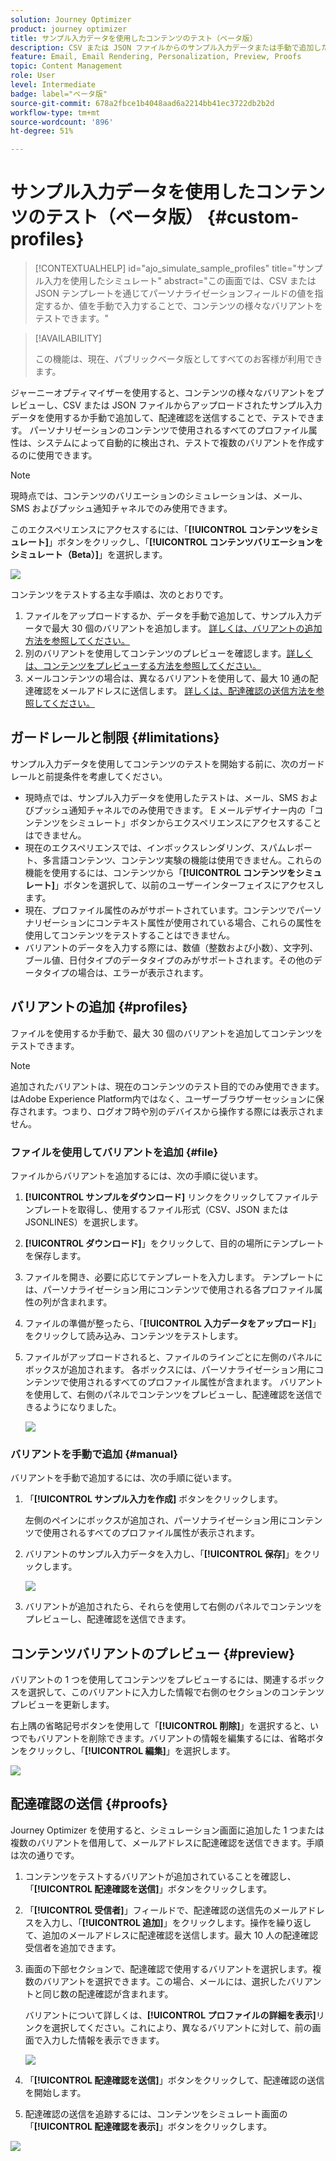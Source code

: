```yaml
---
solution: Journey Optimizer
product: journey optimizer
title: サンプル入力データを使用したコンテンツのテスト（ベータ版）
description: CSV または JSON ファイルからのサンプル入力データまたは手動で追加したサンプル入力データを使用して、コンテンツをプレビューし、メールの配達確認を送信する方法を説明します。
feature: Email, Email Rendering, Personalization, Preview, Proofs
topic: Content Management
role: User
level: Intermediate
badge: label="ベータ版"
source-git-commit: 678a2fbce1b4048aad6a2214bb41ec3722db2b2d
workflow-type: tm+mt
source-wordcount: '896'
ht-degree: 51%

---
```



# サンプル入力データを使用したコンテンツのテスト（ベータ版） {#custom-profiles}

>[!CONTEXTUALHELP]
>id="ajo_simulate_sample_profiles"
>title="サンプル入力を使用したシミュレート"
>abstract="この画面では、CSV または JSON テンプレートを通じてパーソナライゼーションフィールドの値を指定するか、値を手動で入力することで、コンテンツの様々なバリアントをテストできます。"

>[!AVAILABILITY]
>
>この機能は、現在、パブリックベータ版としてすべてのお客様が利用できます。

ジャーニーオプティマイザーを使用すると、コンテンツの様々なバリアントをプレビューし、CSV または JSON ファイルからアップロードされたサンプル入力データを使用するか手動で追加して、配達確認を送信することで、テストできます。 パーソナリゼーションのコンテンツで使用されるすべてのプロファイル属性は、システムによって自動的に検出され、テストで複数のバリアントを作成するのに使用できます。

>[!NOTE]
>
>現時点では、コンテンツのバリエーションのシミュレーションは、メール、SMS およびプッシュ通知チャネルでのみ使用できます。

このエクスペリエンスにアクセスするには、「**[!UICONTROL コンテンツをシミュレート]**」ボタンをクリックし、「**[!UICONTROL コンテンツバリエーションをシミュレート（Beta）]**」を選択します。

![](assets/simulate-sample.png)

コンテンツをテストする主な手順は、次のとおりです。

1. ファイルをアップロードするか、データを手動で追加して、サンプル入力データで最大 30 個のバリアントを追加します。 [詳しくは、バリアントの追加方法を参照してください。](#profiles)
1. 別のバリアントを使用してコンテンツのプレビューを確認します。[詳しくは、コンテンツをプレビューする方法を参照してください。](#preview)
1. メールコンテンツの場合は、異なるバリアントを使用して、最大 10 通の配達確認をメールアドレスに送信します。 [詳しくは、配達確認の送信方法を参照してください。](#proofs)


## ガードレールと制限 {#limitations}

サンプル入力データを使用してコンテンツのテストを開始する前に、次のガードレールと前提条件を考慮してください。

* 現時点では、サンプル入力データを使用したテストは、メール、SMS およびプッシュ通知チャネルでのみ使用できます。 E メールデザイナー内の「コンテンツをシミュレート」ボタンからエクスペリエンスにアクセスすることはできません。
* 現在のエクスペリエンスでは、インボックスレンダリング、スパムレポート、多言語コンテンツ、コンテンツ実験の機能は使用できません。これらの機能を使用するには、コンテンツから「**[!UICONTROL コンテンツをシミュレート]**」ボタンを選択して、以前のユーザーインターフェイスにアクセスします。
* 現在、プロファイル属性のみがサポートされています。コンテンツでパーソナリゼーションにコンテキスト属性が使用されている場合、これらの属性を使用してコンテンツをテストすることはできません。
* バリアントのデータを入力する際には、数値（整数および小数）、文字列、ブール値、日付タイプのデータタイプのみがサポートされます。その他のデータタイプの場合は、エラーが表示されます。

## バリアントの追加 {#profiles}

ファイルを使用するか手動で、最大 30 個のバリアントを追加してコンテンツをテストできます。

>[!NOTE]
>
>追加されたバリアントは、現在のコンテンツのテスト目的でのみ使用できます。はAdobe Experience Platform内ではなく、ユーザーブラウザーセッションに保存されます。つまり、ログオフ時や別のデバイスから操作する際には表示されません。

### ファイルを使用してバリアントを追加 {#file}

ファイルからバリアントを追加するには、次の手順に従います。

1. **[!UICONTROL サンプルをダウンロード]** リンクをクリックしてファイルテンプレートを取得し、使用するファイル形式（CSV、JSON または JSONLINES）を選択します。

1. **[!UICONTROL ダウンロード]**」をクリックして、目的の場所にテンプレートを保存します。

1. ファイルを開き、必要に応じてテンプレートを入力します。 テンプレートには、パーソナライゼーション用にコンテンツで使用される各プロファイル属性の列が含まれます。

1. ファイルの準備が整ったら、「**[!UICONTROL 入力データをアップロード]**」をクリックして読み込み、コンテンツをテストします。

1. ファイルがアップロードされると、ファイルのラインごとに左側のパネルにボックスが追加されます。 各ボックスには、パーソナライゼーション用にコンテンツで使用されるすべてのプロファイル属性が含まれます。 バリアントを使用して、右側のパネルでコンテンツをプレビューし、配達確認を送信できるようになりました。

   ![](assets/simulate-custom-variants.png)

### バリアントを手動で追加 {#manual}

バリアントを手動で追加するには、次の手順に従います。

1. 「**[!UICONTROL サンプル入力を作成]** ボタンをクリックします。

   左側のペインにボックスが追加され、パーソナライゼーション用にコンテンツで使用されるすべてのプロファイル属性が表示されます。

1. バリアントのサンプル入力データを入力し、「**[!UICONTROL 保存]**」をクリックします。

   ![](assets/simulate-custom-add.png)

1. バリアントが追加されたら、それらを使用して右側のパネルでコンテンツをプレビューし、配達確認を送信できます。

## コンテンツバリアントのプレビュー {#preview}

バリアントの 1 つを使用してコンテンツをプレビューするには、関連するボックスを選択して、このバリアントに入力した情報で右側のセクションのコンテンツプレビューを更新します。

右上隅の省略記号ボタンを使用して「**[!UICONTROL 削除]**」を選択すると、いつでもバリアントを削除できます。バリアントの情報を編集するには、省略ボタンをクリックし、「**[!UICONTROL 編集]**」を選択します。

![](assets/simulate-custom-boxes.png)

## 配達確認の送信 {#proofs}

Journey Optimizer を使用すると、シミュレーション画面に追加した 1 つまたは複数のバリアントを借用して、メールアドレスに配達確認を送信できます。手順は次の通りです。

1. コンテンツをテストするバリアントが追加されていることを確認し、「**[!UICONTROL 配達確認を送信]**」ボタンをクリックします。

1. 「**[!UICONTROL 受信者]**」フィールドで、配達確認の送信先のメールアドレスを入力し、「**[!UICONTROL 追加]**」をクリックします。操作を繰り返して、追加のメールアドレスに配達確認を送信します。最大 10 人の配達確認受信者を追加できます。

1. 画面の下部セクションで、配達確認で使用するバリアントを選択します。複数のバリアントを選択できます。この場合、メールには、選択したバリアントと同じ数の配達確認が含まれます。

   バリアントについて詳しくは、**[!UICONTROL プロファイルの詳細を表示]**&#x200B;リンクを選択してください。これにより、異なるバリアントに対して、前の画面で入力した情報を表示できます。

   ![](assets/simulate-custom-proofs.png)

1. 「**[!UICONTROL 配達確認を送信]**」ボタンをクリックして、配達確認の送信を開始します。

1. 配達確認の送信を追跡するには、コンテンツをシミュレート画面の「**[!UICONTROL 配達確認を表示]**」ボタンをクリックします。

![](assets/simulate-custom-sent-proofs.png)
